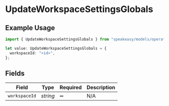 # UpdateWorkspaceSettingsGlobals

## Example Usage

```typescript
import { UpdateWorkspaceSettingsGlobals } from "speakeasy/models/operations";

let value: UpdateWorkspaceSettingsGlobals = {
  workspaceId: "<id>",
};
```

## Fields

| Field              | Type               | Required           | Description        |
| ------------------ | ------------------ | ------------------ | ------------------ |
| `workspaceId`      | *string*           | :heavy_minus_sign: | N/A                |